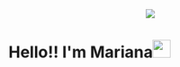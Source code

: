 <div align="center"><img src="https://crehana-blog.imgix.net/media/filer_public/e8/fb/e8fbdb68-fc40-4ae6-b939-19f9f9259d2c/que-es-python.jpg"></div>
<h1 aling = "center">Hello!! I'm Mariana<img src="https://www.emojiall.com/images/animations/joypixels/128px/growing_heart.gif" width="32" ></h1>

